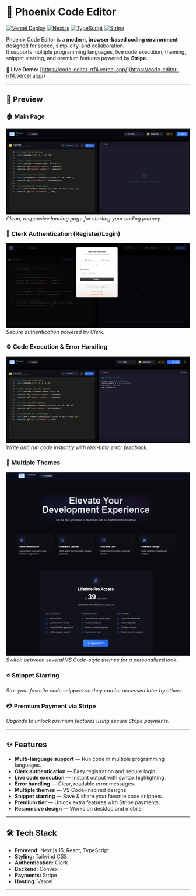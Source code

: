 # 🌟 Phoenix Code Editor

[![Vercel Deploy](https://img.shields.io/badge/Deployed%20on-Vercel-000000?logo=vercel)](https://code-editor-rrf4.vercel.app/)
[![Next.js](https://img.shields.io/badge/Next.js-15-black?logo=next.js)](https://nextjs.org/)
[![TypeScript](https://img.shields.io/badge/TypeScript-blue?logo=typescript)](https://www.typescriptlang.org/)
[![Stripe](https://img.shields.io/badge/Payments-Stripe-626CD9?logo=stripe)](https://stripe.com/)

Phoenix Code Editor is a **modern, browser-based coding environment** designed for speed, simplicity, and collaboration.  
It supports multiple programming languages, live code execution, theming, snippet starring, and premium features powered by **Stripe**.

🚀 **Live Demo:** [https://code-editor-rrf4.vercel.app/](https://code-editor-rrf4.vercel.app/)

---

## 📸 Preview

### 🏠 Main Page
![Main Page](Screenshot%202025-08-10%20223301.png)  
*Clean, responsive landing page for starting your coding journey.*

### 🔑 Clerk Authentication (Register/Login)
![Auth Page](Screenshot%202025-08-10%20223336.png)  
*Secure authentication powered by Clerk.*

### ⚙️ Code Execution & Error Handling
![Execution Page](Screenshot%202025-08-10%20223427.png)  
*Write and run code instantly with real-time error feedback.*

### 🎨 Multiple Themes
![Themes & Snippets](image.png)  
*Switch between several VS Code–style themes for a personalized look.*

### ⭐ Snippet Starring
*Star your favorite code snippets so they can be accessed later by others.*

### 💳 Premium Payment via Stripe
*Upgrade to unlock premium features using secure Stripe payments.*

---

## ✨ Features

- **Multi-language support** — Run code in multiple programming languages.
- **Clerk authentication** — Easy registration and secure login.
- **Live code execution** — Instant output with syntax highlighting.
- **Error handling** — Clear, readable error messages.
- **Multiple themes** — VS Code–inspired designs.
- **Snippet starring** — Save & share your favorite code snippets.
- **Premium tier** — Unlock extra features with Stripe payments.
- **Responsive design** — Works on desktop and mobile.

---

## 🛠 Tech Stack

- **Frontend:** Next.js 15, React, TypeScript
- **Styling:** Tailwind CSS
- **Authentication:** Clerk
- **Backend:** Convex
- **Payments:** Stripe
- **Hosting:** Vercel

---

